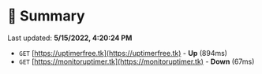 # 📖 Summary
Last updated: **5/15/2022, 4:20:24 PM**

- `GET` [https://uptimerfree.tk](https://uptimerfree.tk) - **Up** (894ms)
- `GET` [https://monitoruptimer.tk](https://monitoruptimer.tk) - **Down** (67ms)
